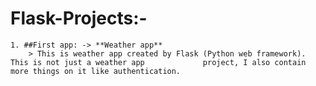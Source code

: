 # Flask-Projects:-
    1. ##First app: -> **Weather app**
        > This is weather app created by Flask (Python web framework). This is not just a weather app             project, I also contain more things on it like authentication.
